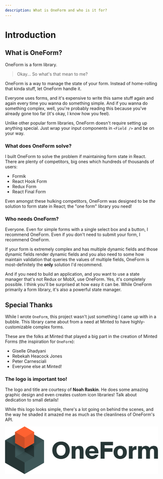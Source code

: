```yaml
---
description: What is OneForm and who is it for?
---
```


# Introduction

## What is OneForm?

OneForm is a form library.

> Okay... So what's that mean to me?

OneForm is a way to manage the state of your form. Instead of home-rolling that kinda stuff, let OneForm handle it.

Everyone uses forms, and it's expensive to write this same stuff again and again every time you wanna do something simple. And if you wanna do something complex, well, you're probably reading this because you've already gone too far \(it's okay, I know how you feel\).

Unlike other popular form libraries, OneForm doesn't require setting up anything special. Just wrap your input components in `<Field />` and be on your way.

### What does OneForm solve?

I built OneForm to solve the problem if maintaining form state in React. There are plenty of competitors, big ones which hundreds of thousands of users:

* Formik
* React Hook Form
* Redux Form
* React Final Form

Even amongst these hulking competitors, OneForm was designed to be _the_ solution to form state in React; the "one form" library you need!

### Who needs OneForm?

Everyone. Even for simple forms with a single select box and a button, I recommend OneForm. Even if you don't need to submit your form, I recommend OneForm.

If your form is extremely complex and has multiple dynamic fields and those dynamic fields render dynamic fields and you also need to some how maintain validation that queries the values of multiple fields, OneForm is most-definitely the **only** solution I'd recommend.

And if you need to build an application, and you want to use a state manager that's not Redux or MobX, use OneForm. Yes, it's completely possible. I think you'll be surprised at how easy it can be. While OneForm primarily a form library, it's also a powerful state manager.

## Special Thanks

While I wrote `OneForm`, this project wasn't just something I came up with in a bubble. This library came about from a need at Minted to have highly-customizable complex forms.

These are the folks at Minted that played a big part in the creation of Minted Forms \(the inspiration for `OneForm`\):

* Giselle Ghadyani
* Rebekah Heacock Jones
* Peter Carnesciali
* Everyone else at Minted!

### The logo is important too!

The logo and title are courtesy of **Noah Raskin**. He does some amazing graphic design and even creates custom icon libraries! Talk about dedication to small details!

While this logo looks simple, there's a lot going on behind the scenes, and the way he shaded it amazed me as much as the cleanliness of OneForm's API.

![Credit: Noah Raskin](.gitbook/assets/oneform-cube-textdark%20%281%29.png)


